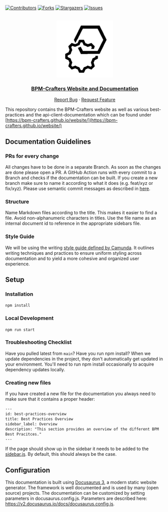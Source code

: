 <div id="top"></div>

<!-- PROJECT SHIELDS -->
[![Contributors][contributors-shield]][contributors-url]
[![Forks][forks-shield]][forks-url]
[![Stargazers][stars-shield]][stars-url]
[![Issues][issues-shield]][issues-url]
<!-- END OF PROJECT SHIELDS -->

<!-- PROJECT LOGO -->
<br />
<div align="center">
    <a href="#">
        <img src="static/img/logo.png" alt="Logo" height="180">
    </a>
    <h3><a href="https://bpm-crafters.github.io/website/">BPM-Crafters Website and Documentation </a></h3>
    <p>
        <a href="https://github.com/bpm-crafters/website/issues">Report Bug</a>
        ·
        <a href="https://github.com/bpm-crafters/website/pulls">Request Feature</a>
    </p>
</div>

This repository contains the BPM-Crafters website as well as various best-practices and the api-client-documentation which can be found under [https://bpm-crafters.github.io/website/](https://bpm-crafters.github.io/website/)

## Documentation Guidelines
### PRs for every change
All changes have to be done in a separate Branch. As soon as the changes are done please open a PR. A GitHub Action runs 
with every commit to a Branch and checks if the documentation can be built. If you create a new branch make sure to name it according 
to what it does (e.g. feat/xyz or fix/xyz). Please use semantic commit messages as described in [here](https://gist.github.com/joshbuchea/6f47e86d2510bce28f8e7f42ae84c716).

### Structure
Name Markdown files according to the title. This makes it easier to find a file.
Avoid non-alphanumeric characters in titles. Use the file name as an internal document id to reference in the appropriate sidebars file.

### Style Guide 
We will be using the writing [style guide defined by Camunda](https://github.com/camunda/camunda-platform-docs/blob/main/howtos/technical-writing-styleguide.md).
It outlines writing techniques and practices to ensure uniform styling across documentation and to yield a more cohesive and organized user experience.

## Setup
### Installation 
`npm install`

### Local Development 
`npm run start`

### Troubleshooting Checklist
Have you pulled latest from `main`?
Have you run npm install? When we update dependencies in the project, they don't automatically get updated in your environment.
You'll need to run npm install occasionally to acquire dependency updates locally.

### Creating new files 
If you have created a new file for the documentation you always need to make sure that it contains a proper header: 
```
---
id: best-practices-overview
title: Best Practices Overview
sidebar_label: Overview
description: "This section provides an overview of the different BPM Best Pracitces."
---
```
If the page should show up in the sidebar it needs to be added to the [sidebar.js](./sidebars.js). By default, this should always be the case. 

## Configuration
This documentation is built using [Docusaurus 3](https://docusaurus.io), a modern static website generator.
The framework is well documented and is used by many (open source) projects.
The documentation can be customized by setting parameters in docusaurus.config.js. Parameters are described here: https://v2.docusaurus.io/docs/docusaurus.config.js.


<!-- MARKDOWN LINKS & IMAGES -->
<!-- https://www.markdownguide.org/basic-syntax/#reference-style-links -->
[contributors-shield]: https://img.shields.io/github/contributors/bpm-crafters/website.svg?style=for-the-badge
[contributors-url]: https://github.com/bpm-crafters/website/graphs/contributors

[forks-shield]: https://img.shields.io/github/forks/bpm-crafters/website.svg?style=for-the-badge
[forks-url]: https://github.com/bpm-crafters/website/network/members

[stars-shield]: https://img.shields.io/github/stars/bpm-crafters/website.svg?style=for-the-badge
[stars-url]: https://github.com/bpm-crafters/website/stargazers

[issues-shield]: https://img.shields.io/github/issues/bpm-crafters/website.svg?style=for-the-badge
[issues-url]: https://github.com/bpm-crafters/website/issues
